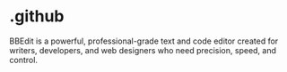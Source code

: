 # .github
BBEdit is a powerful, professional-grade text and code editor created for writers, developers, and web designers who need precision, speed, and control.
